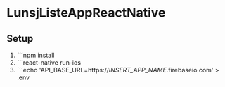 # LunsjListeAppReactNative

## Setup
1. ´´´npm install
2. ´´´react-native run-ios
3. ´´´echo 'API_BASE_URL=https://*INSERT_APP_NAME*.firebaseio.com' > .env 

